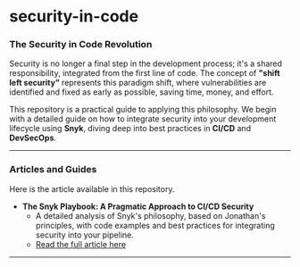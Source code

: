 # security-in-code

### The Security in Code Revolution

Security is no longer a final step in the development process; it's a shared responsibility, integrated from the first line of code. The concept of **"shift left security"** represents this paradigm shift, where vulnerabilities are identified and fixed as early as possible, saving time, money, and effort.

This repository is a practical guide to applying this philosophy. We begin with a detailed guide on how to integrate security into your development lifecycle using **Snyk**, diving deep into best practices in **CI/CD** and **DevSecOps**.

---

### Articles and Guides

Here is the article available in this repository.

* **The Snyk Playbook: A Pragmatic Approach to CI/CD Security**
    * A detailed analysis of Snyk's philosophy, based on Jonathan's principles, with code examples and best practices for integrating security into your pipeline.
    * [Read the full article here](articles/snyk-playbook.md)

---
